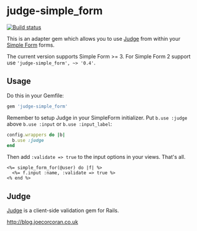 # judge-simple_form

[![Build status](https://secure.travis-ci.org/joecorcoran/judge-simple_form.png?branch=master)](http://travis-ci.org/joecorcoran/judge-simple_form)

This is an adapter gem which allows you to use [Judge][judge] from within your [Simple Form](http://github.com/plataformatec/simple_form) forms.

The current version supports Simple Form >= 3. For Simple Form 2 support use `'judge-simple_form', ~> '0.4'`.

## Usage

Do this in your Gemfile:

```ruby
gem 'judge-simple_form'
```

Remember to setup Judge in your SimpleForm initializer. Put `b.use :judge` above `b.use :input` or `b.use :input_label`:

```ruby
config.wrappers do |b|
  b.use :judge
end
```

Then add <code>:validate => true</code> to the input options in your views. That's all.

```erb
<%= simple_form_for(@user) do |f| %>
  <%= f.input :name, :validate => true %>
<% end %>
```

## Judge

[Judge][judge] is a client-side validation gem for Rails.

http://blog.joecorcoran.co.uk

[judge]: https://github.com/joecorcoran/judge
